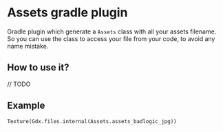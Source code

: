 # Assets gradle plugin

Gradle plugin which generate a `Assets` class with
all your assets filename. So you can use the class
to access your file from your code, to avoid any name mistake.

## How to use it?
// TODO

## Example

```
Texture(Gdx.files.internal(Assets.assets_badlogic_jpg))
```